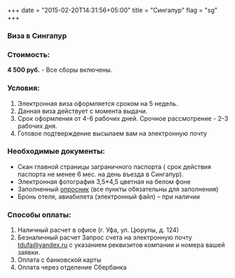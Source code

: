 +++
date = "2015-02-20T14:31:56+05:00"
title = "Сингапур"
flag = "sg"
+++
### Виза в Сингапур

### Стоимость: 

 **4 500 руб.**  - Все сборы включены.


### Условия:

1. Электронная виза оформляется сроком на 5 недель.
2. Данная виза действует с момента выдачи.
3. Срок оформления от 4-6 рабочих дней. Срочное рассмотрение - 2-3 рабочих дня.
4. Готовое подтверждение высылаем вам на электронную почту

### Необходимые документы:

* Скан главной страницы заграничного паспорта ( срок действия паспорта не менее 6 мес. на день въезда в Сингапур).
* Электронная фотография 3,5*4,5 цветная на белом фоне
* Заполненный [опросник](/forms/singapore.docx) (все пункты обязательны для заполнения)
* Бронь отеля, авиабилета (электронный файл) – при наличии


### Способы оплаты:

1. Наличный расчет в офисе (г. Уфа, ул. Цюрупы, д. 124)
2. Безналичный расчет
Запрос счета на электронную почту [tdufa@yandex.ru](mailto:tdufa@yandex.ru)  с указанием реквизитов компании и номера вашей заявки.
3. Оплата с банковской карты
4. Оплата через отделение Сбербанка
